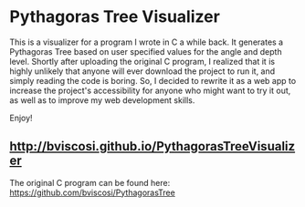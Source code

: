 # Pythagoras Tree Visualizer

This is a visualizer for a program I wrote in C a while back. It generates a Pythagoras Tree based on user specified values for the angle and depth level. Shortly after uploading the original C program, I realized that it is highly unlikely that anyone will ever download the project to run it, and simply reading the code is boring. So, I decided to rewrite it as a web app to increase the project's accessibility for anyone who might want to try it out, as well as to improve my web development skills. 

Enjoy!

http://bviscosi.github.io/PythagorasTreeVisualizer
---------------------------------------------------

The original C program can be found here: https://github.com/bviscosi/PythagorasTree

